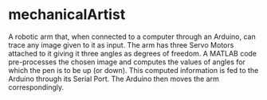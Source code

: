 # mechanicalArtist
A robotic arm that, when connected to a computer through an Arduino, can trace any image given to it as input. The arm has three Servo Motors attached to it giving it three angles as degrees of freedom. A MATLAB code pre-processes the chosen image and computes the values of angles for which the pen is to be up (or down). This computed information is fed to the Arduino through its Serial Port. The Arduino then moves the arm correspondingly.
